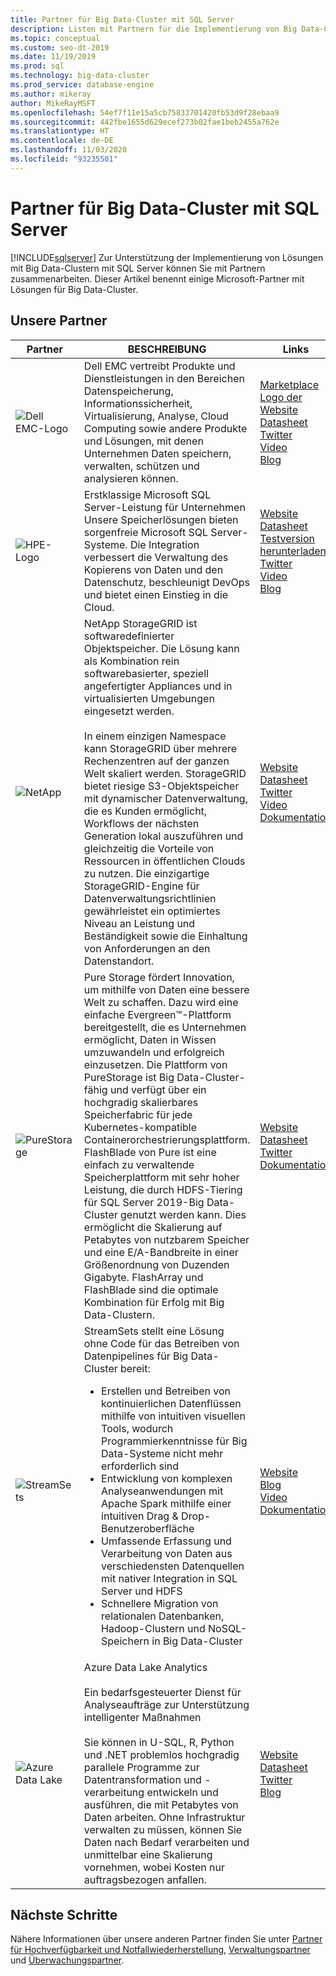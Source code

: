 ```yaml
---
title: Partner für Big Data-Cluster mit SQL Server
description: Listen mit Partnern für die Implementierung von Big Data-Clustern mit SQL Server
ms.topic: conceptual
ms.custom: seo-dt-2019
ms.date: 11/19/2019
ms.prod: sql
ms.technology: big-data-cluster
ms.prod_service: database-engine
ms.author: mikeray
author: MikeRayMSFT
ms.openlocfilehash: 54ef7f11e15a5cb75833701420fb53d9f28ebaa9
ms.sourcegitcommit: 442fbe1655d629ecef273b02fae1beb2455a762e
ms.translationtype: HT
ms.contentlocale: de-DE
ms.lasthandoff: 11/03/2020
ms.locfileid: "93235501"
---
```

# <a name="sql-server-big-data-clusters-partners"></a>Partner für Big Data-Cluster mit SQL Server
[!INCLUDE[sqlserver](../includes/applies-to-version/sqlserver.md)]
Zur Unterstützung der Implementierung von Lösungen mit Big Data-Clustern mit SQL Server können Sie mit Partnern zusammenarbeiten. Dieser Artikel benennt einige Microsoft-Partner mit Lösungen für Big Data-Cluster.

## <a name="our-partners"></a>Unsere Partner

| Partner | BESCHREIBUNG | Links |
| --- | --- | --- |
|![Dell EMC-Logo][1] |Dell EMC vertreibt Produkte und Dienstleistungen in den Bereichen Datenspeicherung, Informationssicherheit, Virtualisierung, Analyse, Cloud Computing sowie andere Produkte und Lösungen, mit denen Unternehmen Daten speichern, verwalten, schützen und analysieren können.|[Marketplace][dellemc_marketplace]<br>[Logo der Website][dellemc_website]<br>[Datasheet][dellemc_datasheet]<br>[Twitter][dellemc_twitter]<br>[Video][dellemc_youtube]<br>[Blog][dellemc_blog] |
|![HPE-Logo][2] |Erstklassige Microsoft SQL Server-Leistung für Unternehmen<br>Unsere Speicherlösungen bieten sorgenfreie Microsoft SQL Server-Systeme. Die Integration verbessert die Verwaltung des Kopierens von Daten und den Datenschutz, beschleunigt DevOps und bietet einen Einstieg in die Cloud.|[Website][hpe_website]<br>[Datasheet][hpe_datasheet]<br>[Testversion herunterladen][hpe_download]<br>[Twitter][hpe_twitter]<br>[Video][hpe_youtube]<br>[Blog][hpe_download]|
|![NetApp][3] |NetApp StorageGRID ist softwaredefinierter Objektspeicher. Die Lösung kann als Kombination rein softwarebasierter, speziell angefertigter Appliances und in virtualisierten Umgebungen eingesetzt werden.<br/><br/>In einem einzigen Namespace kann StorageGRID über mehrere Rechenzentren auf der ganzen Welt skaliert werden. StorageGRID bietet riesige S3-Objektspeicher mit dynamischer Datenverwaltung, die es Kunden ermöglicht, Workflows der nächsten Generation lokal auszuführen und gleichzeitig die Vorteile von Ressourcen in öffentlichen Clouds zu nutzen. Die einzigartige StorageGRID-Engine für Datenverwaltungsrichtlinien gewährleistet ein optimiertes Niveau an Leistung und Beständigkeit sowie die Einhaltung von Anforderungen an den Datenstandort. |[Website][netapp_website]<br>[Datasheet][netapp_datasheet]<br>[Twitter][netapp_twitter]<br>[Video][netapp_youtube]<br>[Dokumentation][netapp_docs]|
|![PureStorage][5] |Pure Storage fördert Innovation, um mithilfe von Daten eine bessere Welt zu schaffen. Dazu wird eine einfache Evergreen&trade;-Plattform bereitgestellt, die es Unternehmen ermöglicht, Daten in Wissen umzuwandeln und erfolgreich einzusetzen.  Die Plattform von PureStorage ist Big Data-Cluster-fähig und verfügt über ein hochgradig skalierbares Speicherfabric für jede Kubernetes-kompatible Containerorchestrierungsplattform. FlashBlade von Pure ist eine einfach zu verwaltende Speicherplattform mit sehr hoher Leistung, die durch HDFS-Tiering für SQL Server 2019-Big Data-Cluster genutzt werden kann. Dies ermöglicht die Skalierung auf Petabytes von nutzbarem Speicher und eine E/A-Bandbreite in einer Größenordnung von Duzenden Gigabyte. FlashArray und FlashBlade sind die optimale Kombination für Erfolg mit Big Data-Clustern. |[Website][purestorage_website]<br>[Datasheet][purestorage_datasheet]<br>[Twitter][purestorage_twitter]<br>[Dokumentation][purestorage_docs]|
|![StreamSets][4] |StreamSets stellt eine Lösung ohne Code für das Betreiben von Datenpipelines für Big Data-Cluster bereit: <br/><ul><li> Erstellen und Betreiben von kontinuierlichen Datenflüssen mithilfe von intuitiven visuellen Tools, wodurch Programmierkenntnisse für Big Data-Systeme nicht mehr erforderlich sind</li><li>Entwicklung von komplexen Analyseanwendungen mit Apache Spark mithilfe einer intuitiven Drag & Drop-Benutzeroberfläche </li><li>Umfassende Erfassung und Verarbeitung von Daten aus verschiedensten Datenquellen mit nativer Integration in SQL Server und HDFS</li><li>Schnellere Migration von relationalen Datenbanken, Hadoop-Clustern und NoSQL-Speichern in Big Data-Cluster</li></ul>   | [Website][streamsets_website]<br>[Blog][streamsets_blog]<br>[Video][streamsets_youtube]<br>[Dokumentation][streamsets_docs]|
|![Azure Data Lake][6] |Azure Data Lake Analytics<br><br>Ein bedarfsgesteuerter Dienst für Analyseaufträge zur Unterstützung intelligenter Maßnahmen<br><br>Sie können in U-SQL, R, Python und .NET problemlos hochgradig parallele Programme zur Datentransformation und -verarbeitung entwickeln und ausführen, die mit Petabytes von Daten arbeiten. Ohne Infrastruktur verwalten zu müssen, können Sie Daten nach Bedarf verarbeiten und unmittelbar eine Skalierung vornehmen, wobei Kosten nur auftragsbezogen anfallen.|[Website][azuredatalake_website]<br>[Datasheet](/azure/data-lake-analytics/data-lake-analytics-overview/)<br>[Twitter][azuredatalake_twitter]<br>[Blog][azuredatalake_blog]|

## <a name="next-steps"></a>Nächste Schritte
Nähere Informationen über unsere anderen Partner finden Sie unter [Partner für Hochverfügbarkeit und Notfallwiederherstellung][hadr_partners], [Verwaltungspartner][management_partners] und [Überwachungspartner][monitor_partners].

<!--Image references-->
[1]: ./media/partner-hadr-sql-server/dellemc.png
[2]: ./media/partner-hadr-sql-server/hpe.png
[3]: ./media/partner-hadr-sql-server/netapp-logo.png
[4]: ./media/partner-hadr-sql-server/streamsets-logo.png
[5]: ./media/partner-hadr-sql-server/purestorage-logo.png
[6]: ./media/partner-hadr-sql-server/azure-datalake-analytics.png

<!--Article links-->
[hadr_partners]: ./partner-hadr-sql-server.md
[management_partners]: ./partner-management-sql-server.md
[monitor_partners]: ./partner-monitor-sql-server.md

<!--Website links -->
[dellemc_website]:http://www.dellemc.com
[hpe_website]: https://www.hpe.com/us/en/product-catalog/detail/pip.376220.html
[azuredatalake_website]:https://azure.microsoft.com/services/data-lake-analytics
[netapp_website]: https://www.netapp.com/us/products/data-management-software/object-storage-grid-sds.aspx
[streamsets_website]: https://streamsets.com/
[purestorage_website]: https://www.purestorage.com/


<!--Get Started Links-->

<!--Datasheet Links-->
[dellemc_datasheet]:https://www.dellemc.com/en-be/collaterals/unauth/data-sheets/products/storage/h15963-ss-isilon-all-flash.pdf
[hpe_datasheet]:https://www.hpe.com/h20195/v2/default.aspx?cc=us&lc=en&oid=376220
[netapp_datasheet]:https://www.netapp.com/us/media/ds-3613.pdf
[purestorage_datasheet]:https://www.purestorage.com/content/dam/pdf/en/datasheets/ds-pure-service-orchestrator.pdf

<!--Marketplace Links -->
[dellemc_marketplace]:https://azuremarketplace.microsoft.com/marketplace/apps/dellemc.dell-emc-avamar-virtual-edition

<!--YouTube links-->
[dellemc_youtube]:https://www.youtube.com/watch?v=_52Y-qDKT-4
[hpe_youtube]:https://www.hpe.com/h22228/video-gallery/us/en/products/data-storage-hybrid-cloud/storage-multi/95fd26db-e6ea-44ca-b727-c84d2ef1d446/big-data-clusters-and-hpe-storage-for-microsoft-sql-server-2019/video
[netapp_youtube]:https://www.youtube.com/watch?v=304z8j7aLpc
[streamsets_youtube]:https://www.youtube.com/watch?v=OtNrTBLooBw

<!--Twitter links-->
[dellemc_twitter]:https://twitter.com/dellemc
[hpe_twitter]:https://twitter.com/hpe
[azuredatalake_twitter]:https://twitter.com/azuredatalake
[netapp_twitter]:https://twitter.com/hashtag/storagegrid
[purestorage_twitter]:https://twitter.com/PureStorage

<!--Supported Systems-->
[partner_requirements]:https://www.microsoft.com
[hpe_download]: https://h20392.www2.hpe.com/portal/swdepot/displayProductInfo.do?productNumber=SGLX-DEMO

<!--Blog-->
[hpe_blog]: https://community.hpe.com/t5/Servers-The-Right-Compute/SQL-Server-for-Linux-Is-Here-and-A-New-Chapter-for-Mission/ba-p/6977571#.WiHWW0xFwUE
[dellemc_blog]:https://community.emc.com/people/bonibruno/blog/2019/11/01/using-dell-emc-isilon-with-microsofts-sql-server-big-data-clusters
[azuredatalake_blog]:https://azureinfohub.azurewebsites.net/Service?serviceTitle=Azure%20Data%20Lake%20Analytics
[streamsets_blog]:https://streamsets.com/blog/sentiment-analysis-microsoft-sql-server-2019-big-data-cluster-and-streamsets-dataops-platform/
[purestorage_blog]:https://blog.purestorage.com/storage-as-a-service-for-sql-server-2019-big-data-clusters/

<!--Docs-->
[netapp_docs]:https://blog.netapp.com/microsoft-sql-server-big-data-clusters-with-storagegrid/
[streamsets_docs]:https://streamsets.com/documentation/datacollector/latest/help/datacollector/UserGuide/Destinations/SQLServerBDCBulk.html#concept_hjv_5nn_r3b
[purestorage_docs]:https://www.purestorage.com/docs.html?item=/type/pdf/subtype/doc/path/content/dam/purestorage/pdf/datasheets/ps_ds3p_entry-level-storage_03.pdf

